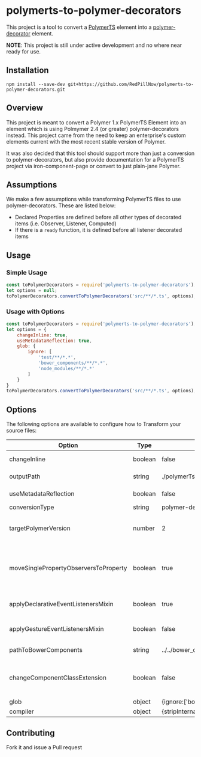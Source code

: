# polymerts-to-polymer-decorators

This project is a tool to convert a [PolymerTS](https://github.com/nippur72/PolymerTS#observe) element into a [polymer-decorator](https://github.com/Polymer/polymer-decorators#observetargets-string) element.

**NOTE**: This project is still under active development and no where near ready for use.

## Installation

```cli
npm install --save-dev git+https://github.com/RedPillNow/polymerts-to-polymer-decorators.git
```

## Overview

This project is meant to convert a Polymer 1.x PolymerTS Element into an element which is using Polmymer 2.4 (or greater) polymer-decorators instead. This project came from the need to keep an enterprise's custom elements current with the most recent stable version of Polymer.

It was also decided that this tool should support more than just a conversion to polymer-decorators, but also provide documentation for a PolymerTS project via iron-component-page or convert to just plain-jane Polymer.

## Assumptions

We make a few assumptions while transforming PolymerTS files to use polymer-decorators. These are listed below:

* Declared Properties are defined before all other types of decorated items (i.e. Observer, Listener, Computed)
* If there is a `ready` function, it is defined before all listener decorated items

## Usage

### Simple Usage

```js
const toPolymerDecorators = require('polymerts-to-polymer-decorators');
let options = null;
toPolymerDecorators.convertToPolymerDecorators('src/**/*.ts', options);
```

### Usage with Options

```js
const toPolymerDecorators = require('polymerts-to-polymer-decorators');
let options = {
	changeInline: true,
	useMetadataReflection: true,
	glob: {
		ignore: [
			'test/**/*.*',
			'bower_components/**/*.*',
			'node_modules/**/*.*'
		]
	}
}
toPolymerDecorators.convertToPolymerDecorators('src/**/*.ts', options);
```

## Options

The following options are available to configure how to Transform your source files:

| Option | Type | Default | Description |
|--------|------|---------|-------------|
|changeInline|boolean|false|Set to true to overwrite the original source file|
|outputPath|string|./polymerTsToPolymerDecoratorsOutput/|The path where you want the converted files placed|
|useMetadataReflection|boolean|false|Set to true to use the Metadata Reflection API|
|conversionType|string|polymer-decorators|Currently not used|
|targetPolymerVersion|number|2|The target version of Polymer to convert your source files to. Currently only version 2 is supported|
|moveSinglePropertyObserversToProperty|boolean|true|If an `@observe` tag is only watching 1 property add an `observe` property to the property it's observing and remove the `@observe` decorator if true|
|applyDeclarativeEventListenersMixin|boolean|true|If true will add the DeclarativeEventListenersMixin to the class|
|applyGestureEventListenersMixin|boolean|false|If true will add the GestureEventListenersMixin to the class|
|pathToBowerComponents|string|../../bower_components|Path to the bower_components directory|
|changeComponentClassExtension|boolean|false|If true and the component class doesn't extend `Polymer.Element` the extension class will be replaced with `Polymer.Element`|
|glob|object|{ignore:['bower_components/**/*.*','node_modules/**/*.*']|Files we should ignore|
|compiler|object|{stripInternal:true,target:ts.ScriptTarget.ES5,experimentalDecorators:true,listEmittedFiles:true}|TypeScript Compiler options|

## Contributing

Fork it and issue a Pull request
